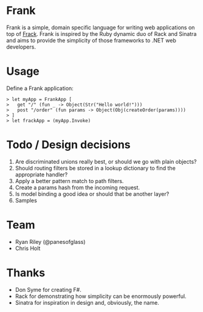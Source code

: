 Frank
============
Frank is a simple, domain specific language for writing web applications on top of [Frack](http://nwsgi.net/). Frank is inspired by the Ruby dynamic duo of Rack and Sinatra and aims to provide the simplicity of those frameworks to .NET web developers.  

Usage
============

Define a Frank application:

    > let myApp = FrankApp [
    >   get "/" (fun _ -> Object(Str("Hello world!")))
    >   post "/order" (fun params -> Object(Obj(createOrder(params))))
    > ]
    > let frackApp = (myApp.Invoke)

Todo / Design decisions
============
1. Are discriminated unions really best, or should we go with plain objects?
2. Should routing filters be stored in a lookup dictionary to find the appropriate handler?
3. Apply a better pattern match to path filters.
4. Create a params hash from the incoming request.
5. Is model binding a good idea or should that be another layer? 
6. Samples

Team
============
* Ryan Riley (@panesofglass)
* Chris Holt

Thanks
============
* Don Syme for creating F#.
* Rack for demonstrating how simplicity can be enormously powerful.
* Sinatra for inspiration in design and, obviously, the name.
